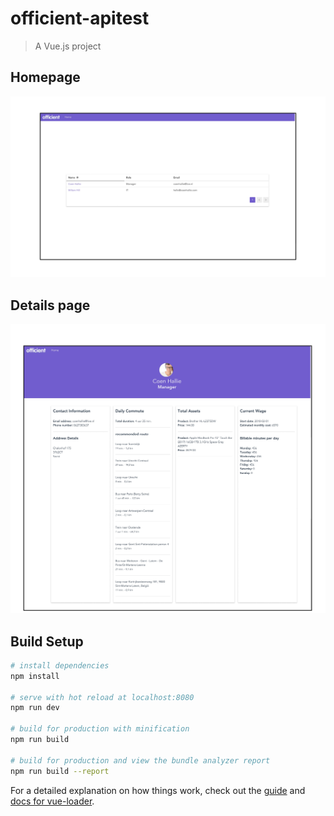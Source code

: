 # officient-apitest

> A Vue.js project

## Homepage
![Racebets interface](https://github.com/coenhallie/officient-app/blob/master/src/assets/officient-home.jpg?raw=true "Title")

## Details page
![Racebets interface](https://github.com/coenhallie/officient-app/blob/master/src/assets/officient-details.jpg?raw=true "Title")

## Build Setup

``` bash
# install dependencies
npm install

# serve with hot reload at localhost:8080
npm run dev

# build for production with minification
npm run build

# build for production and view the bundle analyzer report
npm run build --report
```

For a detailed explanation on how things work, check out the [guide](http://vuejs-templates.github.io/webpack/) and [docs for vue-loader](http://vuejs.github.io/vue-loader).

